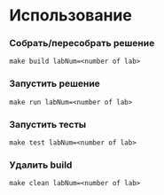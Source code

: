 # Использование

### Собрать/пересобрать решение

```
make build labNum=<number of lab>
```

### Запустить решение

```
make run labNum=<number of lab>
```

### Запустить тесты

```
make test labNum=<number of lab>
```

### Удалить build
```
make clean labNum=<number of lab>
```